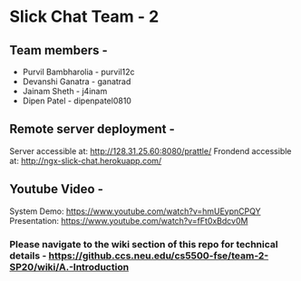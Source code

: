 # Slick Chat Team - 2
## Team members - 

  - Purvil Bambharolia - purvil12c
  - Devanshi Ganatra - ganatrad
  - Jainam Sheth - j4inam
  - Dipen Patel - dipenpatel0810

## Remote server deployment - 
Server accessible at: http://128.31.25.60:8080/prattle/
Frondend accessible at: http://ngx-slick-chat.herokuapp.com/

## Youtube Video - 
System Demo: https://www.youtube.com/watch?v=hmUEypnCPQY
Presentation: https://www.youtube.com/watch?v=fFt0xBdcv0M


### Please navigate to the wiki section of this repo for technical details - https://github.ccs.neu.edu/cs5500-fse/team-2-SP20/wiki/A.-Introduction
